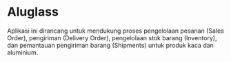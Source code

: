 # Aluglass
Aplikasi ini dirancang untuk mendukung proses pengelolaan pesanan (Sales Order), pengiriman (Delivery Order), pengelolaan stok barang (Inventory), dan pemantauan pengiriman barang (Shipments) untuk produk kaca dan aluminium.
